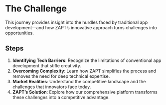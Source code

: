 # The Challenge

This journey provides insight into the hurdles faced by traditional app development—and how ZAPT’s innovative approach turns challenges into opportunities.

## Steps

1. **Identifying Tech Barriers**: Recognize the limitations of conventional app development that stifle creativity.
2. **Overcoming Complexity**: Learn how ZAPT simplifies the process and removes the need for deep technical expertise.
3. **Market Realities**: Understand the competitive landscape and the challenges that innovators face today.
4. **ZAPT’s Solution**: Explore how our comprehensive platform transforms these challenges into a competitive advantage.